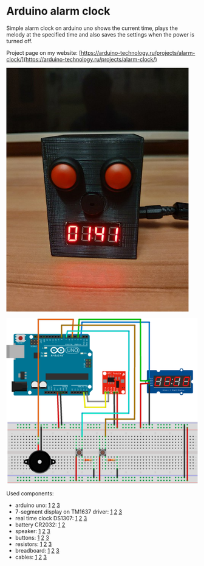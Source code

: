 # Arduino alarm clock
Simple alarm clock on arduino uno shows the current time, plays the melody at the specified time and also saves the settings when the power is turned off.

Project page on my website: [https://arduino-technology.ru/projects/alarm-clock/](https://arduino-technology.ru/projects/alarm-clock/)

<F3>![Arduino alarm clock photo](https://raw.githubusercontent.com/arduinotech/alarm_clock/master/48595536941_b891d51574_z.jpg)

<F3>![Arduino alarm clock schema](https://raw.githubusercontent.com/arduinotech/alarm_clock/master/schema.png)

Used components:
* arduino uno: [1](http://ali.pub/348fnb) [2](http://ali.pub/34wrzq) [3](http://ali.pub/34ws2u)
* 7-segment display on ТМ1637 driver: [1](http://ali.pub/33uzl0) [2](http://ali.pub/33uzph) [3](http://ali.pub/33uzrm)
* real time clock DS1307: [1](http://ali.pub/345wlk) [2](http://ali.pub/345wrs) [3](http://ali.pub/345wxm)
* battery CR2032: [1](http://ali.pub/345xnv) [2](http://ali.pub/345xzj)
* speaker: [1](http://ali.pub/356q98) [2](http://ali.pub/356qal) [3](http://ali.pub/356qbd)
* buttons: [1](http://ali.pub/356qlh) [2](http://ali.pub/356qnf) [3](http://ali.pub/356qo7)
* resistors: [1](http://ali.pub/356r0n) [2](http://ali.pub/356r18) [3](http://ali.pub/356r1t)
* breadboard: [1](http://ali.pub/348frs) [2](http://ali.pub/356r8t) [3](http://ali.pub/356rbq)
* cables: [1](http://ali.pub/356rk3) [2](http://ali.pub/356rl2) [3](http://ali.pub/356rlu)
